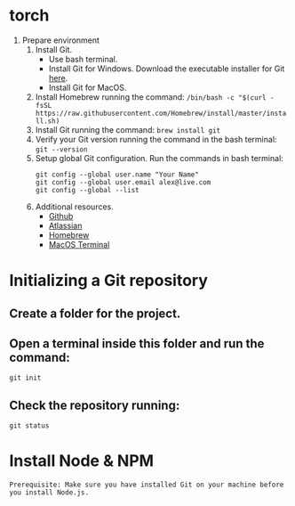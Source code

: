 # torch

1. Prepare environment
   1. Install Git.
      - Use bash terminal.
      - Install Git for Windows.
        Download the executable installer for Git [here](https://git-scm.com/download/win).
      - Install Git for MacOS.
   2. Install Homebrew running the command:
      ```/bin/bash -c "$(curl -fsSL https://raw.githubusercontent.com/Homebrew/install/master/install.sh)```
   3. Install Git running the command:
      ```brew install git```
   4. Verify your Git version running the command in the bash terminal:
      ```git --version```
   5. Setup global Git configuration.
      Run the commands in bash terminal:
        ```Shell
        git config --global user.name "Your Name"
        git config --global user.email alex@live.com
        git config --global --list
        ```
   6. Additional resources.
      - [Github](https://github.com/)
      - [Atlassian](https://www.atlassian.com/git/tutorials/git-bash)
      - [Homebrew](https://brew.sh/)
      - [MacOS Terminal](https://lifehacker.com/launch-an-os-x-terminal-window-from-a-specific-folder-1466745514)

# Initializing a Git repository
## Create a folder for the project.
## Open a terminal inside this folder and run the command:
`git init`
## Check the repository running:
`git status`

# Install Node & NPM
    Prerequisite: Make sure you have installed Git on your machine before you install Node.js. 